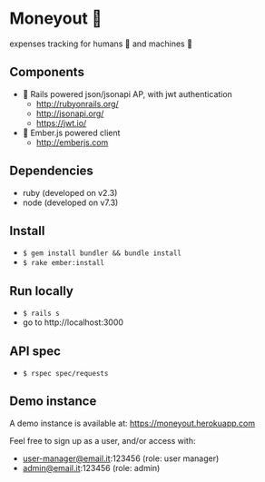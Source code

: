 # Moneyout 💸

expenses tracking for humans 👫 and machines 🤖

## Components

- 🤖 Rails powered json/jsonapi AP, with jwt authentication
  - http://rubyonrails.org/
  - http://jsonapi.org/
  - https://jwt.io/
- 👫 Ember.js powered client
  - http://emberjs.com

## Dependencies

- ruby (developed on v2.3)
- node (developed on v7.3)

## Install

- `$ gem install bundler && bundle install`
- `$ rake ember:install`

## Run locally

- `$ rails s`
- go to http://localhost:3000

## API spec

- `$ rspec spec/requests`

## Demo instance

A demo instance is available at: https://moneyout.herokuapp.com

Feel free to sign up as a user, and/or access with:

- user-manager@email.it:123456 (role: user manager)
- admin@email.it:123456 (role: admin)
